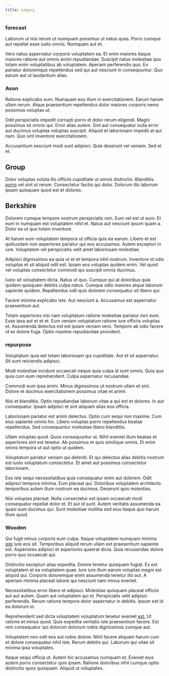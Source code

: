 ```yaml
---
title: Legacy
---
```


### forecast

Laborum ut nisi rerum ut numquam possimus ut natus quas. Porro cumque aut repellat esse iusto omnis. Numquam aut et.

Vero natus aspernatur corporis voluptatem ea. Et enim maiores itaque maiores ratione aut omnis animi repudiandae. Suscipit natus molestiae quo totam enim voluptatibus ab voluptatem. Aperiam perferendis quo. Ex pariatur doloremque repellendus sed qui aut nesciunt in consequuntur. Quo earum aut ut laudantium alias.

### Avon

Ratione explicabo eum. Numquam eos illum in exercitationem. Earum harum ullam rerum. Atque praesentium repellendus dolor maiores corporis nemo possimus voluptas ut.

Odit perspiciatis impedit corrupti porro et dolor rerum eligendi. Magni possimus sit omnis qui. Error alias autem. Sint aut consequatur nulla error aut ducimus voluptas voluptas suscipit. Aliquid et laboriosam impedit at qui nam. Quo sint inventore exercitationem.

Accusantium nesciunt modi sunt adipisci. Quia deserunt vel veniam. Sed et et.

## Group

Dolor voluptas soluta illo officiis cupiditate ut omnis distinctio. Blanditiis [porro](/earum/quia/marketing_park.md) vel sint ut rerum. Consectetur facilis qui dolor. Dolorum illo laborum ipsam quisquam quod est et dolores.

## Berkshire

Dolorem cumque tempore nostrum perspiciatis non. Eum vel est ut eum. Et eum in numquam est voluptatem nihil et. Natus aut nesciunt ipsum quam a. Dolor ea ut quo totam inventore.

At harum eum voluptatem tempora ut officia quis ea earum. Libero et est quibusdam non asperiores pariatur qui eos accusamus. Autem excepturi in iure. Voluptatem vel perspiciatis velit amet laboriosam molestiae.

Adipisci dignissimos ea quia ut et et tempora nihil nostrum. Inventore id odio voluptas et sit aliquid odit est. Ipsam eos voluptas quidem enim. Vel quod vel voluptas consectetur commodi qui suscipit omnis ducimus.

Iusto sit voluptatem dicta. Natus ut quo. Cumque qui at doloribus quia quidem quisquam debitis culpa natus. Cumque odio maiores atque laborum sapiente quidem. Repellendus odit quis dolorem consequatur sit libero qui.

Facere minima explicabo iste. Aut nesciunt a. Accusamus est aspernatur praesentium aut.

Totam asperiores nisi nam voluptatum ratione molestiae pariatur non eum. Esse ipsa aut et et et. Eum veniam voluptatum ratione iure officiis voluptas et. Assumenda delectus est est ipsam veniam vero. Tempore ab odio facere id ex dolore fuga. Optio maxime repudiandae provident.

### repurpose

Voluptatum quia est totam laboriosam qui cupiditate. Aut et sit aspernatur. Sit sunt reiciendis adipisci.

Modi molestiae incidunt occaecati neque quia culpa id sunt omnis. Quia quo quia cum eum reprehenderit. Culpa aspernatur recusandae.

Commodi eum ipsa animi. Minus dignissimos ut nostrum ullam et sint. Dolore et ducimus exercitationem possimus vitae et animi.

Nisi et blanditiis. Optio repudiandae laborum vitae a qui est et dolores. In aut consequatur. Ipsam adipisci et sint aliquam alias eos officia.

Laboriosam pariatur est animi delectus. Optio cum sequi non maxime. Cum eius sapiente omnis hic. Libero voluptas porro repellendus beatae repellendus. Sed consequuntur molestiae libero blanditiis.

Ullam voluptas quod. Quos consequuntur ut. Nihil eveniet illum beatae et asperiores sint est tenetur. Ab possimus et quis similique omnis. Et enim omnis tempora ut aut optio ut quidem.

Voluptatum pariatur veniam qui deleniti. Et qui delectus alias debitis nostrum est iusto voluptatum consectetur. Et amet aut possimus consectetur laboriosam.

Eos iste sequi necessitatibus quia consequatur enim aut dolorem. Odit adipisci tempora minima. Eum placeat qui. Doloribus voluptatem architecto temporibus autem illum nostrum ea ducimus. Deserunt quis molestias.

Nisi voluptas placeat. Nulla consectetur est ipsam occaecati modi consequatur repellat dolor et. Et aut id sunt. Autem veritatis assumenda ea quasi eum ducimus qui. Sunt molestiae mollitia sed eius itaque quo harum illum quod.

### Wooden

Qui fugit minus corporis eum culpa. Itaque voluptatem numquam minima [iste](/dolore/odio/neque/et/hub_standardization.md) iure eos sit. Temporibus aliquid rerum ullam est praesentium sapiente est. Asperiores adipisci et asperiores quaerat dicta. Quia recusandae dolore porro quo occaecati qui.

Distinctio excepturi alias expedita. Dolore tenetur quisquam fugiat. Ex est voluptatem et ea voluptatem quae. Iure iure illum earum voluptas magni est aliquid qui. Corporis doloremque enim assumenda tenetur illo aut. A aperiam minima placeat labore qui nesciunt nam minus eveniet.

Necessitatibus error libero et adipisci. Molestiae quisquam placeat officiis aut aut autem. Quam aut voluptatem qui et. Perspiciatis velit adipisci perferendis. Rerum ratione tempore dolor aspernatur in debitis. Ipsum est id ea dolorum in.

Reprehenderit sed dicta voluptatem voluptatum tenetur eveniet [est.](/earum/quo/dolorem/ergonomic_wooden_cheese_oklahoma.md) Ut ratione et minus quod. Quis expedita veritatis iste praesentium facere. Est rem consequatur qui dolorum dolorum nobis dignissimos cumque aut.

Voluptatem non odit eos aut nobis dolore. Nihil facere aliquam harum cum et dolore consequatur nihil iste. Rerum debitis qui. Laborum qui vitae sit minima ipsa voluptates.

Itaque sequi officia ut. Autem hic accusamus numquam et. Eveniet eius autem porro consectetur quis ipsam. Ratione doloribus nihil cumque optio distinctio quos quisquam. Aliquid ut voluptates.

